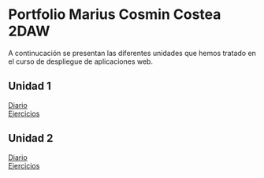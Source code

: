 # Portfolio Marius Cosmin Costea 2DAW

A continucación se presentan las diferentes unidades que hemos tratado en el curso de despliegue de aplicaciones web.

## Unidad 1 

[Diario](https://github.com/cosmincostea21/PortfolioMariusCosminCostea-2DAW/blob/main/UD1-GitHub-y-MarkDown/diario_UD1.md)  
[Ejercicios](https://github.com/cosmincostea21/PortfolioMariusCosminCostea-2DAW/blob/main/UD1-GitHub-y-MarkDown/enlaces_UD1.md)

## Unidad 2

[Diario](https://github.com/cosmincostea21/PortfolioMariusCosminCostea-2DAW/blob/main/UD2-%20Introducci%C3%B3n-a-las-Aplicaciones-WEB/diario_UD2.md)  
[Ejercicios](https://github.com/cosmincostea21/PortfolioMariusCosminCostea-2DAW/blob/main/UD2-%20Introducci%C3%B3n-a-las-Aplicaciones-WEB/enlaces_UD2.md)

